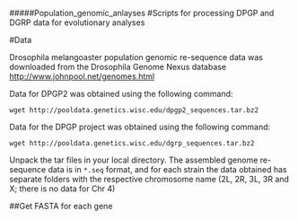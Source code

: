 #####Population_genomic_anlayses
#Scripts for processing DPGP and DGRP data for evolutionary analyses


#Data

Drosophila melangoaster population genomic re-sequence data was downloaded from the Drosophila Genome Nexus database http://www.johnpool.net/genomes.html

Data for DPGP2 was obtained using the following command:

`wget http://pooldata.genetics.wisc.edu/dpgp2_sequences.tar.bz2`

Data for the DPGP project was obtained using the following command:

`wget http://pooldata.genetics.wisc.edu/dgrp_sequences.tar.bz2`

Unpack the tar files in your local directory. The assembled genome re-sequence data is in `*.seq` format, and for each strain the data obtained has separate folders with the respective chromosome name (2L, 2R, 3L, 3R and X; there is no data for Chr 4)

##Get FASTA for each gene


